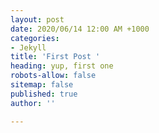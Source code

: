 ```yaml
---
layout: post
date: 2020/06/14 12:00 AM +1000
categories:
- Jekyll
title: 'First Post '
heading: yup, first one
robots-allow: false
sitemap: false
published: true
author: ''

---
```

